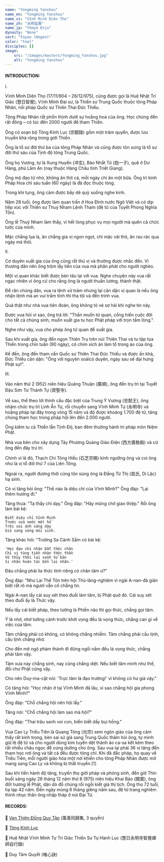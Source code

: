 ```yaml
---
name: "Yongming Yanshou"
name_en: "Yongming Yanshou"
name_vi: "Vĩnh Minh Diên Thọ"
name_zh: "永明延壽"
name_jp: "Yōmyō Enju"
dynasty: "None"
sect: "Fayan (Hogen)"
color: "teal"
disciples: []
image: 
    src: "/images/masters/Yongming_Yanshou.jpg"
    alt: "Yongming Yanshou"
---
```


#### INTRODUCTION:

I. 

Vĩnh Minh Diên Thọ (17/11/904 – 26/12/975), cũng được gọi là Huệ Nhật Trí Giác (慧日智覺), Vĩnh Minh Đại sư, là Thiền sư Trung Quốc thuộc tông Pháp Nhãn, nối pháp Quốc sư Thiên Thai Đức Thiều.

Tông Pháp Nhãn rất phồn thịnh dưới sự hoằng hoá của ông. Học chúng đến rất đông – có lúc đến 2000 người để tham Thiền. 

Ông có soạn bộ Tông Kính Lục (宗鏡錄) gồm một trăm quyển, được lưu truyền khá rộng trong giới Thiền.

Ông là tổ sư đời thứ ba của tông Pháp Nhãn và cũng được tôn xưng là tổ sư đời thứ sáu của Tịnh độ tông Trung Quốc.

Ông họ Vương, tự là Xung Huyền (冲玄), Bảo Nhất Tử (抱一子), quê ở Dư Hàng, phủ Lâm An (nay thuộc Hàng Châu tỉnh Triết Giang). 

Ông mộ đạo từ nhỏ, không ăn thịt cá, mỗi ngày chỉ ăn một bữa. Ông trì kinh Pháp Hoa chỉ sáu tuần (60 ngày) là đã đọc thuộc lòng. 

Trong khi tụng, ông cảm được bầy dê quỳ xuống nghe kinh.

Năm 28 tuổi, ông được làm quan trấn ở Hoa Đình nước Ngô Việt và có dịp tiếp xúc với Thiền sư Thuý Nham Lệnh Tham (đệ tử của Tuyết Phong Nghĩa Tồn). 

Ông lễ Thuý Nham làm thầy, vì hết lòng phục vụ mọi người mà quên cả chức tước của mình. 

Mặc chẳng lụa là, ăn chẳng gia vị ngon ngọt, chỉ mặc vải thô, ăn rau rác qua ngày mà thôi.

II.

Cơ duyên xuất gia của ông cũng rất thú vị và thường được nhắc đến. Vì thương dân nên ông trộm lấy tiền của vua mà phân phát cho người nghèo. 

Một vị quan khác biết được bèn tâu lại với vua. Nghe chuyện này vua rất ngạc nhiên vì ông cứ cho rằng ông là người thuần lương, thành thật. 

Để răn chúng dân, vua ra lệnh xử trảm nhưng lại căn dặn vị quan là nếu ông nhận lệnh mà an vui trầm tĩnh thì tha tội và đến trình vua. 

Quả thật như nhà vua tiên đoán, ông không tỏ vẻ sợ hãi khi nghe tin này. 

Được vua hỏi vì sao, ông trả lời: "Thần muốn từ quan, cống hiến cuộc đời cho tất cả chúng sinh, muốn xuất gia tu học Phật pháp với trọn tấm lòng.". 

Nghe như vậy, vua cho phép ông từ quan để xuất gia.

Sau khi xuất gia, ông đến ngọn Thiên Trụ trên núi Thiên Thai và tu tập tọa Thiền trong chín tuần (90 ngày), có chim xích án làm tổ trong áo của ông. 

Kế đến, ông đến tham vấn Quốc sư Thiên Thai Đức Thiều và được ấn khả, Đức Thiều căn dặn: "Ông với nguyên soáicó duyên, ngày sau sẽ đại hưng Phật sự!".

III.

Vào năm thứ 2 (952) niên hiệu Quảng Thuận (廣順), ông đến trụ trì tại Tuyết Đậu Sơn Tư Thánh Tự (資聖寺). 

Về sau, thể theo lời thỉnh cầu đặc biệt của Trung Ý Vương (忠懿王), ông nhậm chức trụ trì Linh Ẩn Tự, rồi chuyển sang Vĩnh Minh Tự (永明寺) và hoằng pháp tại đây trong vòng 15 năm và độ được khoảng 1.700 đệ tử, tăng chúng tham học trong pháp hội lên đến 2.000 người.

Ông kiêm tu cả Thiền lẫn Tịnh Độ, ban đêm thường hành trì pháp môn Niệm Phật. 

Nhà vua bèn cho xây dựng Tây Phương Quảng Giáo Điện (西方廣敎殿) và cử ông đến đây trú trì. 

Chính vì lẽ đó, Thạch Chi Tông Hiểu (石芝宗曉) kính ngưỡng ông và coi ông như là vị tổ đời thứ 7 của Liên Tông. 

Ngoài ra, người đương thời cũng tôn sùng ông là Đấng Từ Thị (慈氏, Di Lặc) hạ sinh.

Có vị tăng hỏi ông: "Thế nào là diệu chỉ của Vĩnh Minh?" Ông đáp: "Lại thêm hương đi." 

Tăng thưa: "Tạ thầy chỉ dạy." Ông đáp: "Hãy mừng chớ giao thiệp." Rồi ông làm bài kệ:

```
Biết diệu chỉ Vĩnh Minh
Trước cửa nước một hồ
Trời soi ánh sáng dậy
Gió sang sóng mòi sinh.
```

Tăng khác hỏi: "Trường Sa Cảnh Sầm có bài kệ:

```
'Học đạo chi nhân bất thức chân
Chỉ vị tùng tiền nhận thức thần
Vô thủy thời lai sanh tử bản
Si nhân hoán tác bổn lai nhân.'
```

Đâu chẳng phải lìa thức tính riêng có chân tâm ư?" 

Ông đáp: "Như Lai Thế Tôn trên hội Thủ-lăng-nghiêm vì ngài A-nan-đà giản biệt rất rõ mà ngươi vẫn cố chẳng tin. 

Ngài A-nan lấy cái suy xét theo đuổi làm tâm, bị Phật quở đó. Cái suy xét theo đuổi ấy là Thức vậy. 

Nếu lấy cái biết pháp, theo tướng là Phiền não thì gọi thức, chẳng gọi tâm. 

Ý là nhớ, nhớ tưởng cảnh trước khởi vọng đều là vọng thức, chẳng can gì về việc của tâm. 

Tâm chẳng phải có không, có không chẳng nhiễm. Tâm chẳng phải cấu tịnh, cấu tịnh chẳng nhơ. 

Cho đến mê ngộ phàm thánh đi đứng ngồi nằm đều là vọng thức, chẳng phải tâm vậy. 

Tâm xưa nay chẳng sinh, nay cũng chẳng diệt. Nếu biết tâm mình như thế, đối chư Phật cũng vậy. 

Cho nên Duy-ma-cật nói: 'Trực tâm là đạo trường!' vì không có hư giả vậy."

Có tăng hỏi: "Học nhân ở tại Vĩnh Minh đã lâu, vì sao chẳng hội gia phong Vĩnh Minh?" 

Ông đáp: "Chỗ chẳng hội nên hội lấy." 

Tăng nói: "Chỗ chẳng hội làm sao mà hội?" 

Ông đáp: "Thai trâu sanh voi con, biển biết dấy bụi hồng."

Vua Cao Ly Triều Tiên là Quang Tông (光宗) xem ngôn giáo của ông cảm thấy rất kính trọng, bèn sai sứ giả sang Trung Quốc thăm hỏi ông, tự mình giữ lệ đệ tử và cho người dùng kim tuyến dệt thành áo ca-sa kết kèm theo rất nhiều châu ngọc để cúng dường cho ông. Sau vua lại phái 36 vị tăng đến tham học nơi ông và tất cả đều được tông chỉ. Khi đã đắc pháp, họ quay về Triều Tiên, mỗi người giáo hóa một nơi khiến cho tông Pháp Nhãn được mở mang sang Cao Ly và không bị thất truyền.[1]

Sau khi tiến hành độ tăng, truyền thọ giới pháp và phóng sinh, đến giờ Thìn buổi sáng ngày 26 tháng 12 năm thứ 8 (975) niên hiệu Khai Bảo (開寶), ông đốt hương lễ Phật, dặn dò đồ chúng rồi ngồi kiết già thị tịch. Ông thọ 72 tuổi, hạ lạp 42 năm. Đến ngày mùng 6 tháng giêng năm sau, đệ tử trang nghiêm thỉnh nhục thân ông nhập tháp ở núi Đại Từ.

#### RECORDS:

📖 [Vạn Thiện Đồng Quy Tập](https://hoavouu.com/images/file/_x5aNWAx0QgQAGtw/vanthiendongquy.pdf) (萬善同歸集, 3 quyển)

📖 [Tông Kính Lục](https://shorturl.at/qYq8m)

📖 Huệ Nhật Vĩnh Minh Tự Trí Giác Thiền Sư Tự Hành Lục (慧日永明寺智覺禪師自行錄)

📖 Duy Tâm Quyết (唯心訣)
